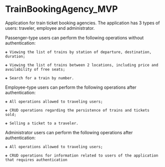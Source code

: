 # TrainBookingAgency_MVP

Application for train ticket booking agencies. The application has 3 types of users: traveler, employee and administrator.

  Passenger-type users can perform the following operations without authentication:

    ❖ Viewing the list of trains by station of departure, destination, duration;

    ❖ Viewing the list of trains between 2 locations, including price and availability of free seats;

    ❖ Search for a train by number.

  Employee-type users can perform the following operations after authentication:

    ❖ All operations allowed to traveling users;

    ❖ CRUD operations regarding the persistence of trains and tickets sold;

    ❖ Selling a ticket to a traveler.

  Administrator users can perform the following operations after authentication:

    ❖ All operations allowed to traveling users;

    ❖ CRUD operations for information related to users of the application that requires authentication
